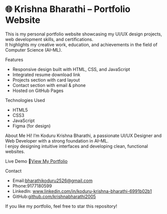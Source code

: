 # 🌐 Krishna Bharathi – Portfolio Website

This is my personal portfolio website showcasing my UI/UX design projects, web development skills, and certifications.  
It highlights my creative work, education, and achievements in the field of Computer Science (AI–ML).

Features
- Responsive design built with HTML, CSS, and JavaScript  
- Integrated resume download link  
- Projects section with card layout  
- Contact section with email & phone  
- Hosted on GitHub Pages

Technologies Used
- HTML5  
- CSS3  
- JavaScript  
- Figma (for design)

About Me
Hi! I’m Koduru Krishna Bharathi, a passionate UI/UX Designer and Web Developer with a strong foundation in AI–ML.  
I enjoy designing intuitive interfaces and developing clean, functional websites.

Live Demo
🔗[View My Portfolio](https://krishnabharathi2005.github.io/krishnabharathi-portfolio/)

Contact
- Email:[bharathikoduru2526@gmail.com](mailto:bharathikoduru2526@gmail.com)  
- Phone:9177180599  
- LinkedIn: www.linkedin.com/in/koduru-krishna-bharathi-6991b02b1
- GitHub:[github.com/krishnabharathi2005](https://github.com/krishnabharathi2005)

If you like my portfolio, feel free to star this repository!
